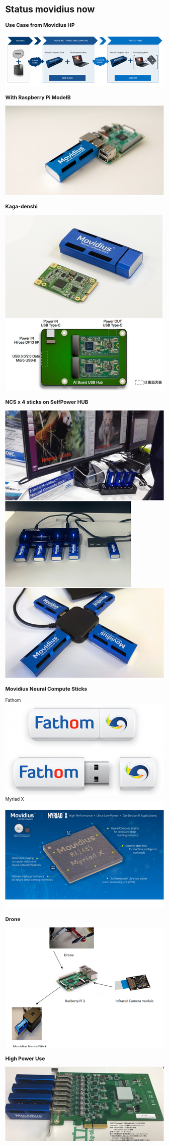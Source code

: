 # Status movidius now

### **Use Case from Movidius HP**  
![](files/ncs_workflow.jpg)
### **With Raspberry Pi ModelB**
![](files/ncsx1-raspi.jpg)
### **Kaga-denshi**  
![](files/ncs-kagaM.2.jpg)
![](files/ncs-kagaM.2-structure.jpg)
### **NCS x 4 sticks on SelfPower HUB**  
![](files/ncsx4-usbhub-virtical.jpg)
![](files/cvpr2017_11_ncsx4+usbhub.jpg)
![](files/movidius-ncsx4-usbub.jpg)
### **Movidius Neural Compute Sticks**
Fathom  
![](files/fathom.png)
Myriad X  
![](files/Intel-Movidius-Myriad-X-2.jpg)
### **Drone**
![](files/drone.png)
### **High Power Use**
![](files/ncsx4-PCIe.jpg)
